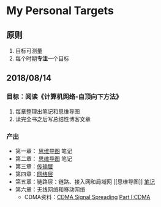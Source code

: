 # My Personal Targets
## 原则
1. 目标可测量
2. 每个时期**专注**一个目标

## 2018/08/14
### 目标：阅读《计算机网络-自顶向下方法》
1. 每章整理出笔记和思维导图
2. 读完全书之后写总结性博客文章

### 产出
- 第一章： [思维导图](https://zhimap.com/mmap/484e30c31cf04b60b6ef80903bc41ef0) 笔记
- 第二章： [思维导图](https://zhimap.com/mmap/b38a013e664e46a88115ed60666eaa13) 笔记
- 第三章：[传输层](http://itkuaibao.cn/index.php/%E8%BF%90%E8%BE%93%E5%B1%82)
- 第四章：[网络层](http://itkuaibao.cn/index.php/%E7%BD%91%E7%BB%9C%E5%B1%82)
- 第五章：链路层：链路、接入网和局域网 [[思维导图]] [笔记](https://www.cnblogs.com/huqiaoblog/p/9510182.html)
- 第六章：无线网络和移动网络
  * CDMA资料：[CDMA Signal Spreading](https://www.youtube.com/watch?v=XJ81CuujwYE) [Part I:CDMA](https://www.youtube.com/watch?v=vdbc9P3U-Xo)
